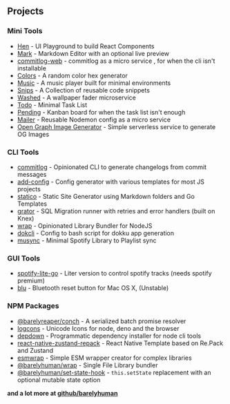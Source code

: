 ## Projects

### Mini Tools

- [Hen](https://hen.reaper.im) - UI Playground to build React Components
- [Mark](https://mark.reaper.im) - Markdown Editor with an optional live preview
- [commitlog-web](https://commitlog-web.herokuapp.com) - commitlog as a micro service , for when the cli isn't installable
- [Colors](https://colors.reaper.im) - A random color hex generator
- [Music](https://music.reaper.im) - A music player built for minimal environments
- [Snips](https://snips.reaper.im) - A Collection of reusable code snippets
- [Washed](http://washed.siddharthgelera.com/) - A wallpaper fader microservice
- [Todo](https://todo.reaper.im) - Minimal Task List
- [Pending](https://pending.reaper.im) - Kanban board for when the task list isn't enough
- [Mailer](https://mailer.reaper.im) - Reusable Nodemon config as a micro service
- [Open Graph Image Generator](https://og.reaper.im/) - Simple serverless service to generate OG Images

### CLI Tools

- [commitlog](https://github.com/barelyhuman/commitlog) - Opinionated CLI to generate changelogs from commit messages
- [add-config](https://github.com/barelyhuman/add-config) - Config generator with various templates for most JS projects
- [statico](https://github.com/barelyhuman/statico) - Static Site Generator using Markdown folders and Go Templates
- [grator](https://github.com/barelyhuman/grator) - SQL Migration runner with retries and error handlers (built on Knex)
- [wrap](https://github.com/barelyhuman/wrap) - Opinionated Library Bundler for NodeJS
- [dokcli](https://github.com/barelyhuman/dokcli) - Config to bash script for dokku app generation
- [musync](https://github.com/barelyhuman/musync) - Minimal Spotify Library to Playlist sync

### GUI Tools

- [spotify-lite-go](https://github.com/barelyhuman/spotify-lite-go) - Liter version to control spotify tracks (needs spotify premium)
- [blu](https://github.com/barelyhuman/blu) - Bluetooth reset button for Mac OS X, (Unstable)

### NPM Packages

- [@barelyreaper/conch](https://www.npmjs.com/package/@barelyreaper/conch) - A serialized batch promise resolver
- [logcons](https://www.npmjs.com/package/logcons) - Unicode Icons for node, deno and the browser
- [depdown](https://www.npmjs.com/package/depdown) - Programmatic dependency installer for node cli tools
- [react-native-zustand-repack](https://www.npmjs.com/package/react-native-zustand-repack) - React Native Template based on Re.Pack and Zustand
- [esmwrap](https://www.npmjs.com/package/esmwrap) - Simple ESM wrapper creator for complex libraries
- [@barelyhuman/wrap](https://www.npmjs.com/package/@barelyhuman/wrap) - Single File Library bundler
- [@barelyhuman/set-state-hook](https://www.npmjs.com/package/@barelyhuman/set-state-hook) - `this.setState` replacement with an optional mutable state option

**and a lot more at [github/barelyhuman](https://github.com/barelyhuman)**
